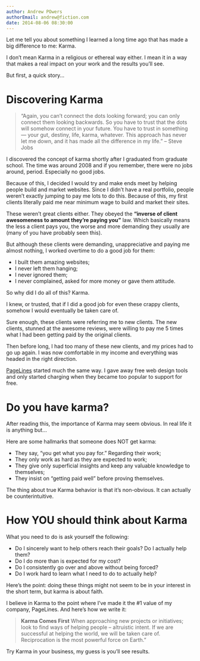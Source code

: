 ```yaml
---
author: Andrew POwers
authorEmail: andrew@fiction.com
date: 2014-08-06 08:30:00
---
```


Let me tell you about something I learned a long time ago that has made a big difference to me: Karma.
<!-- more -->
I don’t mean Karma in a religious or ethereal way either. I mean it in a way that makes a real impact on your work and the results you’ll see.

But first, a quick story…

# Discovering Karma

> “Again, you can’t connect the dots looking forward; you can only connect them looking backwards. So you have to trust that the dots will somehow connect in your future. You have to trust in something — your gut, destiny, life, karma, whatever. This approach has never let me down, and it has made all the difference in my life.” – Steve Jobs

I discovered the concept of karma shortly after I graduated from graduate school. The time was around 2008 and if you remember, there were no jobs around, period. Especially no good jobs.

Because of this, I decided I would try and make ends meet by helping people build and market websites. Since I didn’t have a real portfolio, people weren’t exactly jumping to pay me lots to do this. Because of this, my first clients literally paid me near minimum wage to build and market their sites.

These weren’t great clients either. They obeyed the **“inverse of client awesomeness to amount they’re paying you”** law. Which basically means the less a client pays you, the worse and more demanding they usually are (many of you have probably seen this).

But although these clients were demanding, unappreciative and paying me almost nothing, I worked overtime to do a good job for them:

- I built them amazing websites;
- I never left them hanging;
- I never ignored them;
- I never complained, asked for more money or gave them attitude.

So why did I do all of this? Karma.

I knew, or trusted, that if I did a good job for even these crappy clients, somehow I would eventually be taken care of.

Sure enough, these clients were referring me to new clients. The new clients, stunned at the awesome reviews, were willing to pay me 5 times what I had been getting paid by the original clients.

Then before long, I had too many of these new clients, and my prices had to go up again. I was now comfortable in my income and everything was headed in the right direction.

[PageLines](https://www.pagelines.com/) started much the same way. I gave away free web design tools and only started charging when they became too popular to support for free.

# Do you have karma?

After reading this, the importance of Karma may seem obvious. In real life it is anything but…

Here are some hallmarks that someone does NOT get karma:

- They say, “you get what you pay for.” Regarding their work;
- They only work as hard as they are expected to work;
- They give only superficial insights and keep any valuable knowledge to themselves;
- They insist on “getting paid well” before proving themselves.

The thing about true Karma behavior is that it’s non-obvious. It can actually be counterintuitive.

# How YOU should think about Karma

What you need to do is ask yourself the following:

- Do I sincerely want to help others reach their goals?  Do I actually help them?
- Do I do more than is expected for my cost?
- Do I consistently go over and above without being forced?
- Do I work hard to learn what I need to do to actually help?

Here’s the point: doing these things might not seem to be in your interest in the short term, but karma is about faith.

I believe in Karma to the point where I’ve made it the #1 value of my company, PageLines. And here’s how we write it:

> **Karma Comes First**
When approaching new projects or initiatives; look to find ways of helping people – altruistic intent. If we are successful at helping the world, we will be taken care of. Reciprocation is the most powerful force on Earth.”

Try Karma in your business, my guess is you’ll see results.
